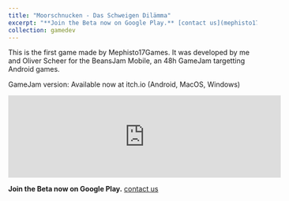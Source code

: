 ```yaml
---
title: "Moorschnucken - Das Schweigen Dilämma"
excerpt: "**Join the Beta now on Google Play.** [contact us](mephisto17games@gmail.com) - Initally developed in 48h for BeansJam Mobile 2018<br/><img src='/images/moorschnucken.png' height='100px'><img src='/images/Moorschnucken.gif' height='100px'> "
collection: gamedev
---
```


This is the first game made by Mephisto17Games. It was developed by me and Oliver Scheer for the BeansJam Mobile, an 48h GameJam targetting Android games.

GameJam version: Available now at itch.io (Android, MacOS, Windows)

<iframe frameborder="0" src="https://itch.io/embed/316134" width="552" height="167"></iframe>

**Join the Beta now on Google Play.** [contact us](mephisto17games@gmail.com)
